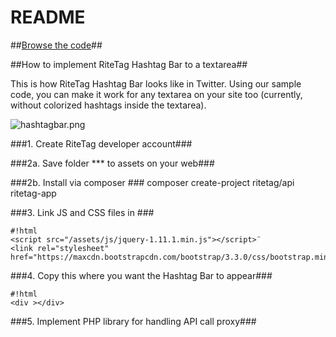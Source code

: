 # README #

##[Browse the code](https://bitbucket.org/ritetag/ritetag-api/src/)##



##How to implement RiteTag Hashtag Bar to a textarea##

This is how RiteTag Hashtag Bar looks like in Twitter. Using our sample code, you can make it work for any textarea on your site too (currently, without colorized hashtags inside the textarea).

![hashtagbar.png](https://bitbucket.org/repo/pMKgRz/images/993122408-hashtagbar.png)

###1. Create RiteTag developer account###

###2a. Save folder *** to assets on your web###

###2b. Install via composer ###
composer create-project ritetag/api ritetag-app

###3. Link JS and CSS files in <head> ###


```
#!html
<script src="/assets/js/jquery-1.11.1.min.js"></script>¨
<link rel="stylesheet" href="https://maxcdn.bootstrapcdn.com/bootstrap/3.3.0/css/bootstrap.min.css">

```

###4. Copy this where you want the Hashtag Bar to appear###
```
#!html
<div ></div>

```

###5. Implement PHP library for handling API call proxy###